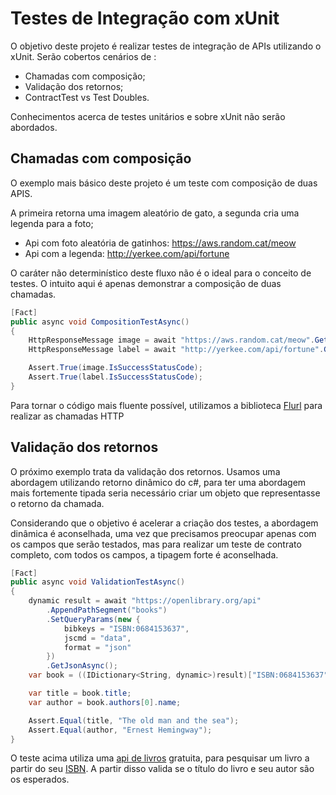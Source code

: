 # Testes de Integração com xUnit

O objetivo deste projeto é realizar testes de integração de APIs utilizando o xUnit.
Serão cobertos cenários de :
* Chamadas com composição;
* Validação dos retornos;
* ContractTest vs Test Doubles.

Conhecimentos acerca de testes unitários e sobre xUnit não serão abordados.

## Chamadas com composição

O exemplo mais básico deste projeto é um teste com composição de duas APIS.

A primeira retorna uma imagem aleatório de gato, a segunda cria uma legenda para a foto;

* Api com foto aleatória de gatinhos: https://aws.random.cat/meow
* Api com a legenda: http://yerkee.com/api/fortune

O caráter não determinístico deste fluxo não é o ideal para o conceito de testes. O intuito aqui é apenas demonstrar a composição de duas chamadas.

``` c#
[Fact]
public async void CompositionTestAsync()
{
    HttpResponseMessage image = await "https://aws.random.cat/meow".GetAsync();
    HttpResponseMessage label = await "http://yerkee.com/api/fortune".GetAsync();

    Assert.True(image.IsSuccessStatusCode);
    Assert.True(label.IsSuccessStatusCode);
}
```

Para tornar o código mais fluente possível, utilizamos a biblioteca [Flurl](https://flurl.dev/) para realizar as chamadas HTTP

## Validação dos retornos

O próximo exemplo trata da validação dos retornos. Usamos uma abordagem utilizando retorno dinâmico do c#, para ter uma abordagem mais fortemente tipada seria necessário criar um objeto que representasse o retorno da chamada. 

Considerando que o objetivo é acelerar a criação dos testes, a abordagem dinâmica é aconselhada, uma vez que precisamos preocupar apenas com os campos que serão testados, mas para realizar um teste de contrato completo, com todos os campos, a tipagem forte é aconselhada. 

``` c#
[Fact]
public async void ValidationTestAsync()
{
    dynamic result = await "https://openlibrary.org/api"
        .AppendPathSegment("books")
        .SetQueryParams(new { 
            bibkeys = "ISBN:0684153637", 
            jscmd = "data",
            format = "json"
        })
        .GetJsonAsync();
    var book = ((IDictionary<String, dynamic>)result)["ISBN:0684153637"];

    var title = book.title;
    var author = book.authors[0].name;

    Assert.Equal(title, "The old man and the sea");
    Assert.Equal(author, "Ernest Hemingway");
}
```

O teste acima utiliza uma [api de livros](https://openlibrary.org/) gratuita, para pesquisar um livro a partir do seu [ISBN](https://pt.wikipedia.org/wiki/International_Standard_Book_Number). A partir disso valida se o título do livro e seu autor são os esperados.
